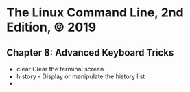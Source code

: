 # The Linux Command Line, 2nd Edition, © 2019

## Chapter 8: Advanced Keyboard Tricks

* clear Clear the terminal screen
* history - Display or manipulate the history list
* 